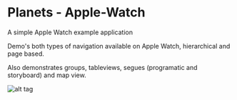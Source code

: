 Planets - Apple-Watch
=====================

A simple Apple Watch example application

Demo's both types of navigation available on Apple Watch, hierarchical and page based. 

Also demonstrates groups, tableviews, segues (programatic and storyboard) and map view.

![alt tag](http://i61.tinypic.com/29fugxl.png)
